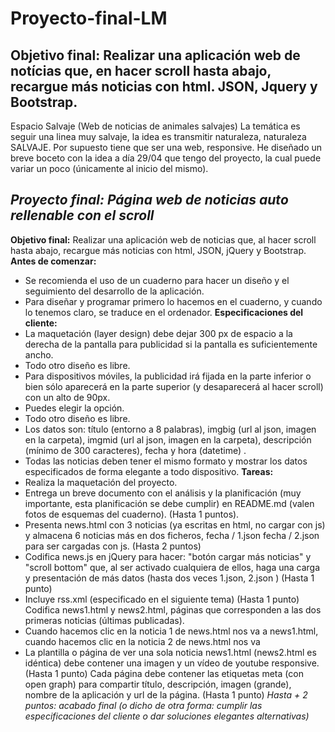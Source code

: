 # Proyecto-final-LM
## Objetivo final: Realizar una aplicación web de notícias que, en hacer scroll hasta abajo, recargue más noticias con html. JSON, Jquery y Bootstrap.

Espacio Salvaje (Web de noticias de animales salvajes)
La temática es seguir una linea muy salvaje, la idea es transmitir naturaleza, naturaleza SALVAJE.
Por supuesto tiene que ser una web, responsive.
He diseñado un breve boceto con la idea a día 29/04 que tengo del proyecto, la cual puede variar un poco (únicamente al inicio del mismo).

***Proyecto final:***   ***Página web de noticias auto rellenable con el scroll***
--------------------------------------------------------------------
**Objetivo final:** 
Realizar una aplicación web de noticias que, al hacer scroll hasta abajo, recargue más noticias con html, JSON, jQuery y Bootstrap.
**Antes de comenzar:**
 - Se recomienda el uso de un cuaderno para hacer un diseño y el
   seguimiento del desarrollo de la aplicación.  
 -  Para diseñar y programar primero lo hacemos en el cuaderno, y cuando lo tenemos
   claro, se traduce en el ordenador.
**Especificaciones del cliente:**
 - La maquetación (layer design) debe dejar 300 px de espacio a la
   derecha de la pantalla para publicidad si la pantalla es
   suficientemente ancho.  
 - Todo otro diseño es libre. 
 - Para dispositivos
   móviles, la publicidad irá fijada en la parte inferior o bien sólo
   aparecerá en la parte superior (y desaparecerá al hacer scroll) con un alto de 90px.
 - Puedes elegir la opción.  
 - Todo otro diseño es libre.
 - Los datos son: título (entorno a 8 palabras), imgbig (url al json,
   imagen en la carpeta), imgmid (url al json, imagen en la carpeta),
   descripción (mínimo de 300 caracteres), fecha y hora (datetime) .
 - Todas las noticias deben tener el mismo formato y mostrar los datos
   especificados de forma elegante a todo dispositivo.
**Tareas:**
 - Realiza la maquetación del proyecto. 
 - Entrega un breve documento con
   el análisis y la planificación (muy importante, esta planificación se
   debe cumplir) en README.md (valen fotos de esquemas del cuaderno).
   (Hasta 1 puntos).
 - Presenta news.html con 3 noticias (ya escritas en html, no cargar con js) y almacena   6 noticias más en dos ficheros,
   fecha / 1.json fecha / 2.json para ser cargadas con js. (Hasta 2
   puntos) 
 - Codifica news.js en jQuery para hacer: "botón cargar más
   noticias" y "scroll bottom" que, al ser activado cualquiera de ellos,
   haga una carga y presentación de más datos (hasta dos veces 1.json,
   2.json ) (Hasta 1 punto) 
 - Incluye rss.xml (especificado en el siguiente tema) (Hasta 1 punto) Codifica news1.html y news2.html, páginas que corresponden a las dos primeras noticias (últimas publicadas). 
 - Cuando hacemos clic en la noticia 1 de news.html nos va
   a news1.html, cuando hacemos clic en la noticia 2 de news.html nos va
 - La plantilla o página de ver una sola noticia news1.html (news2.html es idéntica) debe contener una imagen y un vídeo de youtube responsive. (Hasta 1 punto) Cada página debe contener las etiquetas meta (con open graph) para compartir título, descripción, imagen (grande), nombre de la aplicación y url de la página. (Hasta 1 punto) 
  *Hasta + 2 puntos: acabado final (o dicho de otra forma: cumplir las especificaciones del cliente o dar soluciones elegantes alternativas)*



